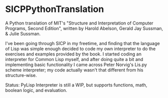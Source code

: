 # SICPPythonTranslation
A Python translation of MIT's "Structure and Interpretation of Computer Programs, Second Edition", written by Harold Abelson, Gerald Jay Sussman, & Julie Sussman.

I've been going through SICP in my freetime, and finding that the language of Lisp was simple enough decided to code my own interpreter to do the exercises and examples provided by the book.  I started coding an interpreter for Common Lisp myself, and after doing quite a bit and implementing basic functionality I came across Peter Norvig's Lis.py scheme interpreter; my code actually wasn't that different from his structure-wise.

Status: PyLisp Interpreter is still a WIP, but supports functions, math, boolean logic, and evaluation.
